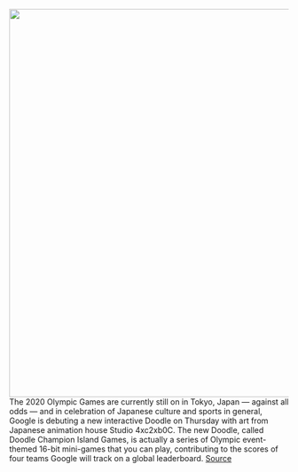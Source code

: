 <img src='https://cdn.vox-cdn.com/thumbor/4p11_BEGfOk2C5s-RJ6400DigG0=/301x0:801x342/1200x800/filters:focal(487x96:623x232)/cdn.vox-cdn.com/uploads/chorus_image/image/69616696/Screen_Shot_2021_07_21_at_11.21.17_AM.0.png' width='700px' /><br/>
The 2020 Olympic Games are currently still on in Tokyo, Japan — against all odds — and in celebration of Japanese culture and sports in general, Google is debuting a new interactive Doodle on Thursday with art from Japanese animation house Studio 4xc2xb0C. The new Doodle, called Doodle Champion Island Games, is actually a series of Olympic event-themed 16-bit mini-games that you can play, contributing to the scores of four teams Google will track on a global leaderboard.
<a href='https://www.theverge.com/2021/7/22/22587264/google-doodle-olympics-champion-island-games-japan'> Source <a/>